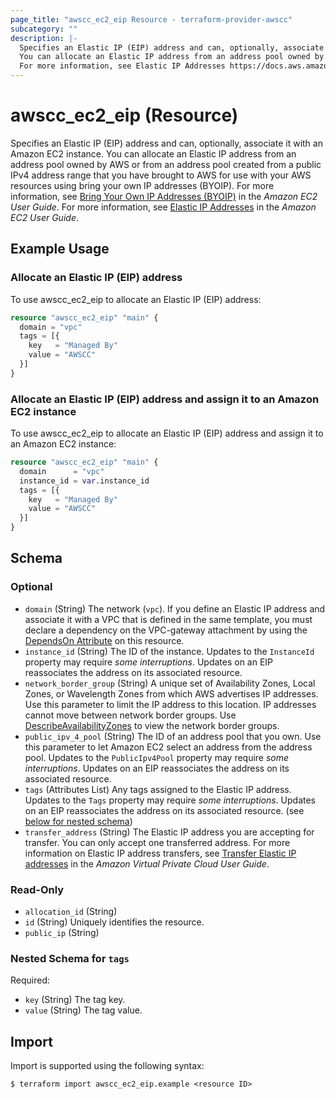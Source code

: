 ```yaml
---
page_title: "awscc_ec2_eip Resource - terraform-provider-awscc"
subcategory: ""
description: |-
  Specifies an Elastic IP (EIP) address and can, optionally, associate it with an Amazon EC2 instance.
  You can allocate an Elastic IP address from an address pool owned by AWS or from an address pool created from a public IPv4 address range that you have brought to AWS for use with your AWS resources using bring your own IP addresses (BYOIP). For more information, see Bring Your Own IP Addresses (BYOIP) https://docs.aws.amazon.com/AWSEC2/latest/UserGuide/ec2-byoip.html in the Amazon EC2 User Guide.
  For more information, see Elastic IP Addresses https://docs.aws.amazon.com/AWSEC2/latest/UserGuide/elastic-ip-addresses-eip.html in the Amazon EC2 User Guide.
---
```


# awscc_ec2_eip (Resource)

Specifies an Elastic IP (EIP) address and can, optionally, associate it with an Amazon EC2 instance.
 You can allocate an Elastic IP address from an address pool owned by AWS or from an address pool created from a public IPv4 address range that you have brought to AWS for use with your AWS resources using bring your own IP addresses (BYOIP). For more information, see [Bring Your Own IP Addresses (BYOIP)](https://docs.aws.amazon.com/AWSEC2/latest/UserGuide/ec2-byoip.html) in the *Amazon EC2 User Guide*.
 For more information, see [Elastic IP Addresses](https://docs.aws.amazon.com/AWSEC2/latest/UserGuide/elastic-ip-addresses-eip.html) in the *Amazon EC2 User Guide*.

## Example Usage

### Allocate an Elastic IP (EIP) address

To use awscc_ec2_eip to allocate an Elastic IP (EIP) address:

```terraform
resource "awscc_ec2_eip" "main" {
  domain = "vpc"
  tags = [{
    key   = "Managed By"
    value = "AWSCC"
  }]
}
```

### Allocate an Elastic IP (EIP) address and assign it to an Amazon EC2 instance

To use awscc_ec2_eip to allocate an Elastic IP (EIP) address and assign it to an Amazon EC2 instance:

```terraform
resource "awscc_ec2_eip" "main" {
  domain      = "vpc"
  instance_id = var.instance_id
  tags = [{
    key   = "Managed By"
    value = "AWSCC"
  }]
}
```

<!-- schema generated by tfplugindocs -->
## Schema

### Optional

- `domain` (String) The network (``vpc``).
 If you define an Elastic IP address and associate it with a VPC that is defined in the same template, you must declare a dependency on the VPC-gateway attachment by using the [DependsOn Attribute](https://docs.aws.amazon.com/AWSCloudFormation/latest/UserGuide/aws-attribute-dependson.html) on this resource.
- `instance_id` (String) The ID of the instance.
  Updates to the ``InstanceId`` property may require *some interruptions*. Updates on an EIP reassociates the address on its associated resource.
- `network_border_group` (String) A unique set of Availability Zones, Local Zones, or Wavelength Zones from which AWS advertises IP addresses. Use this parameter to limit the IP address to this location. IP addresses cannot move between network border groups.
 Use [DescribeAvailabilityZones](https://docs.aws.amazon.com/AWSEC2/latest/APIReference/API_DescribeAvailabilityZones.html) to view the network border groups.
- `public_ipv_4_pool` (String) The ID of an address pool that you own. Use this parameter to let Amazon EC2 select an address from the address pool.
  Updates to the ``PublicIpv4Pool`` property may require *some interruptions*. Updates on an EIP reassociates the address on its associated resource.
- `tags` (Attributes List) Any tags assigned to the Elastic IP address.
  Updates to the ``Tags`` property may require *some interruptions*. Updates on an EIP reassociates the address on its associated resource. (see [below for nested schema](#nestedatt--tags))
- `transfer_address` (String) The Elastic IP address you are accepting for transfer. You can only accept one transferred address. For more information on Elastic IP address transfers, see [Transfer Elastic IP addresses](https://docs.aws.amazon.com/vpc/latest/userguide/vpc-eips.html#transfer-EIPs-intro) in the *Amazon Virtual Private Cloud User Guide*.

### Read-Only

- `allocation_id` (String)
- `id` (String) Uniquely identifies the resource.
- `public_ip` (String)

<a id="nestedatt--tags"></a>
### Nested Schema for `tags`

Required:

- `key` (String) The tag key.
- `value` (String) The tag value.

## Import

Import is supported using the following syntax:

```shell
$ terraform import awscc_ec2_eip.example <resource ID>
```
